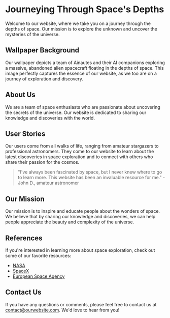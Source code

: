 <!--font:Poppins-->

# Journeying Through Space's Depths

Welcome to our website, where we take you on a journey through the depths of space. Our mission is to explore the unknown and uncover the mysteries of the universe. 

## Wallpaper Background

Our wallpaper depicts a team of Ainautes and their AI companions exploring a massive, abandoned alien spacecraft floating in the depths of space. This image perfectly captures the essence of our website, as we too are on a journey of exploration and discovery.

## About Us

We are a team of space enthusiasts who are passionate about uncovering the secrets of the universe. Our website is dedicated to sharing our knowledge and discoveries with the world. 

## User Stories

Our users come from all walks of life, ranging from amateur stargazers to professional astronomers. They come to our website to learn about the latest discoveries in space exploration and to connect with others who share their passion for the cosmos. 

> "I've always been fascinated by space, but I never knew where to go to learn more. This website has been an invaluable resource for me." - John D., amateur astronomer

## Our Mission

Our mission is to inspire and educate people about the wonders of space. We believe that by sharing our knowledge and discoveries, we can help people appreciate the beauty and complexity of the universe. 

## References

If you're interested in learning more about space exploration, check out some of our favorite resources:

- [NASA](#)
- [SpaceX](#)
- [European Space Agency](#)

## Contact Us

If you have any questions or comments, please feel free to contact us at [contact@ourwebsite.com](mailto:contact@ourwebsite.com). We'd love to hear from you!

<!--

Write me content for website with wallpaper which alt text is:

"A team of Ainautes and their AI companions exploring a massive, abandoned alien spacecraft floating in the depths of space."

The name/title of the page should not be 1:1 copy of the alt text but rather a real content of the website which is using this wallpaper.

- Use markdown format 
- Start with heading
- Heading should be short and concise
- The content should look like a real website 
- The website should not be about the wallpaper, wallpaper is just a related background
- Heading should be contain work "wallpaper" or "background"
- Include real sections like references, contact, user stories, etc. use things relevant to the page purpose.
- Feel free to use structure like headings, bullets, numbering, blockquotes, paragraphs, horizontal lines, etc.
- You can use formatting like bold or _italic_
- You can include UTF-8 emojis
- Links should be only #hash anchors (and you can refer to the document itself)
- Do not include images


---


# Exploring the Unknown: A Journey Through the Depths of Space

Welcome to our website, where we take you on a journey through the depths of space. Our mission is to explore the unknown and uncover the mysteries of the universe. 

## Wallpaper Background

Our wallpaper depicts a team of Ainautes and their AI companions exploring a massive, abandoned alien spacecraft floating in the depths of space. This image perfectly captures the essence of our website, as we too are on a journey of exploration and discovery.

## About Us

We are a team of space enthusiasts who are passionate about uncovering the secrets of the universe. Our website is dedicated to sharing our knowledge and discoveries with the world. 

## User Stories

Our users come from all walks of life, ranging from amateur stargazers to professional astronomers. They come to our website to learn about the latest discoveries in space exploration and to connect with others who share their passion for the cosmos. 

> "I've always been fascinated by space, but I never knew where to go to learn more. This website has been an invaluable resource for me." - John D., amateur astronomer

## Our Mission

Our mission is to inspire and educate people about the wonders of space. We believe that by sharing our knowledge and discoveries, we can help people appreciate the beauty and complexity of the universe. 

## References

If you're interested in learning more about space exploration, check out some of our favorite resources:

- [NASA](#)
- [SpaceX](#)
- [European Space Agency](#)

## Contact Us

If you have any questions or comments, please feel free to contact us at [contact@ourwebsite.com](mailto:contact@ourwebsite.com). We'd love to hear from you!


---


Write me a Google font which is best fitting for the website.

Pick from the list:
- Cabin
- Lato
- Raleway
- Montserrat
- Dancing Script
- Poppins
- Barlow Condensed
- Futura
- Great Vibes
- Orbitron
- Lobster
- Open Sans
- Alegreya
- Cinzel Decorative
- Cormorant Garamond
- Playfair Display
- Exo 2
- Roboto
- Cinzel
- IBM Plex Sans
- Inter
- Creepster


Write just the font name nothing else.


---


Poppins

-->
